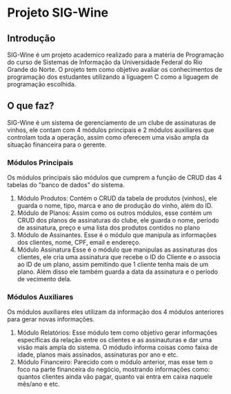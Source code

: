 # Projeto SIG-Wine
## Introdução
SIG-Wine é um projeto academico realizado para a matéria de Programação do curso de Sistemas de Informação da Universidade Federal do Rio Grande do Norte. 
O projeto tem como objetivo avaliar os conhecimentos de programação dos estudantes utilizando a liguagem C como a liguagem de programação escolhida.

## O que faz?
SIG-Wine é um sistema de gerenciamento de um clube de assinaturas de vinhos, ele contam com 4 módulos principais e 2 módulos auxiliares que controlam toda a operação, assim como
oferecem uma visão ampla da situação financeira para o gerente.

### Módulos Principais
Os módulos principais são módulos que cumprem a função de CRUD das 4 tabelas do "banco de dados" do sistema.
1. Módulo Produtos:
   Contém o CRUD da tabela de produtos (vinhos), ele guarda o nome, tipo, marca e ano de produção do vinho, além do ID.
2. Módulo de Planos:
   Assim como os outros módulos, esse contém um CRUD dos planos de assinaturas do clube, ele guarda o nome, período de assinatura, preço e uma lista dos produtos contidos no plano
3. Módulo de Assinantes.
   Esse é o módulo que manipula as informações dos clientes, nome, CPF, email e endereço.
4. Módulo Assinatura
   Esse é o módulo que manipulas as assinaturas dos clientes, ele cria uma assinatura que recebe o ID do Cliente e o associa ao ID de um plano, assim pemitindo que 1 cliente tenha
   mais de um plano. Além disso ele também guarda a data da assinatura e o período de vecimento dela.

### Módulos Auxiliares
Os módulos auxiliares eles utilizam da informação dos 4 módulos anteriores para gerar novas informações.
1. Módulo Relatórios:
   Esse módulo tem como objetivo gerar informações específicas da relação entre os clientes e as assinauturas e dar uma visão mais ampla do sistema. O módudo informa coisas
   como faixa de idade, planos mais assinados, assinaturas por ano e etc.
2. Módulo Financeiro:
   Parecido com o módulo anterior, mas esse tem o foco na parte financeira do negócio, mostrando informações como: quantos clientes ainda vão pagar, quanto  vai entra em caixa
   naquele mês/ano e etc.
